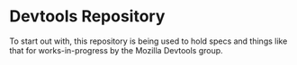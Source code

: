 # Devtools Repository #

To start out with, this repository is being used to hold specs and things like that for works-in-progress by the Mozilla Devtools group.